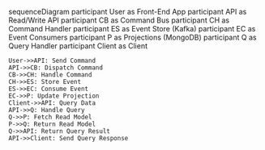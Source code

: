 sequenceDiagram
    participant User as Front-End App
    participant API as Read/Write API
    participant CB as Command Bus
    participant CH as Command Handler
    participant ES as Event Store (Kafka)
    participant EC as Event Consumers
    participant P as Projections (MongoDB)
    participant Q as Query Handler
    participant Client as Client

    User->>API: Send Command
    API->>CB: Dispatch Command
    CB->>CH: Handle Command
    CH->>ES: Store Event
    ES->>EC: Consume Event
    EC->>P: Update Projection
    Client->>API: Query Data
    API->>Q: Handle Query
    Q->>P: Fetch Read Model
    P->>Q: Return Read Model
    Q->>API: Return Query Result
    API->>Client: Send Query Response